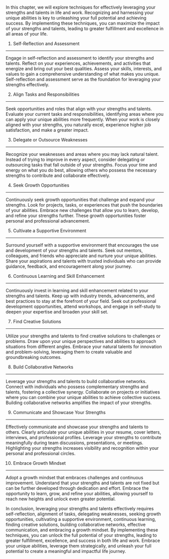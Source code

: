 
In this chapter, we will explore techniques for effectively leveraging your strengths and talents in life and work. Recognizing and harnessing your unique abilities is key to unleashing your full potential and achieving success. By implementing these techniques, you can maximize the impact of your strengths and talents, leading to greater fulfillment and excellence in all areas of your life.

1. Self-Reflection and Assessment
---------------------------------

Engage in self-reflection and assessment to identify your strengths and talents. Reflect on your experiences, achievements, and activities that energize and bring out your best qualities. Assess your skills, interests, and values to gain a comprehensive understanding of what makes you unique. Self-reflection and assessment serve as the foundation for leveraging your strengths effectively.

2. Align Tasks and Responsibilities
-----------------------------------

Seek opportunities and roles that align with your strengths and talents. Evaluate your current tasks and responsibilities, identifying areas where you can apply your unique abilities more frequently. When your work is closely aligned with your strengths, you naturally excel, experience higher job satisfaction, and make a greater impact.

3. Delegate or Outsource Weaknesses
-----------------------------------

Recognize your weaknesses and areas where you may lack natural talent. Instead of trying to improve in every aspect, consider delegating or outsourcing tasks that fall outside of your strengths. Focus your time and energy on what you do best, allowing others who possess the necessary strengths to contribute and collaborate effectively.

4. Seek Growth Opportunities
----------------------------

Continuously seek growth opportunities that challenge and expand your strengths. Look for projects, tasks, or experiences that push the boundaries of your abilities. Embrace new challenges that allow you to learn, develop, and refine your strengths further. These growth opportunities foster personal and professional advancement.

5. Cultivate a Supportive Environment
-------------------------------------

Surround yourself with a supportive environment that encourages the use and development of your strengths and talents. Seek out mentors, colleagues, and friends who appreciate and nurture your unique abilities. Share your aspirations and talents with trusted individuals who can provide guidance, feedback, and encouragement along your journey.

6. Continuous Learning and Skill Enhancement
--------------------------------------------

Continuously invest in learning and skill enhancement related to your strengths and talents. Keep up with industry trends, advancements, and best practices to stay at the forefront of your field. Seek out professional development opportunities, attend workshops, and engage in self-study to deepen your expertise and broaden your skill set.

7. Find Creative Solutions
--------------------------

Utilize your strengths and talents to find creative solutions to challenges or problems. Draw upon your unique perspectives and abilities to approach situations from different angles. Embrace your natural talents for innovation and problem-solving, leveraging them to create valuable and groundbreaking outcomes.

8. Build Collaborative Networks
-------------------------------

Leverage your strengths and talents to build collaborative networks. Connect with individuals who possess complementary strengths and talents, fostering a collective synergy. Collaborate on projects or initiatives where you can combine your unique abilities to achieve collective success. Building collaborative networks amplifies the impact of your strengths.

9. Communicate and Showcase Your Strengths
------------------------------------------

Effectively communicate and showcase your strengths and talents to others. Clearly articulate your unique abilities in your resume, cover letters, interviews, and professional profiles. Leverage your strengths to contribute meaningfully during team discussions, presentations, or meetings. Highlighting your strengths increases visibility and recognition within your personal and professional circles.

10. Embrace Growth Mindset
--------------------------

Adopt a growth mindset that embraces challenges and continuous improvement. Understand that your strengths and talents are not fixed but can be further developed through dedication and effort. Embrace the opportunity to learn, grow, and refine your abilities, allowing yourself to reach new heights and unlock even greater potential.

In conclusion, leveraging your strengths and talents effectively requires self-reflection, alignment of tasks, delegating weaknesses, seeking growth opportunities, cultivating a supportive environment, continuous learning, finding creative solutions, building collaborative networks, effective communication, and embracing a growth mindset. By implementing these techniques, you can unlock the full potential of your strengths, leading to greater fulfillment, excellence, and success in both life and work. Embrace your unique abilities, leverage them strategically, and unleash your full potential to create a meaningful and impactful life journey.
